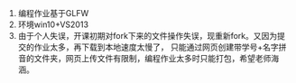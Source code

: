 1. 编程作业基于GLFW
2. 环境win10+VS2013
3. 由于个人失误，开课初期对fork下来的文件操作失误，现重新fork。又因为提交的作业太多，再下载到本地速度太慢了，
只能通过网页创建带学号+名字拼音的文件夹，网页上传文件有限制，编程作业太多时只能打包，希望老师海涵。
